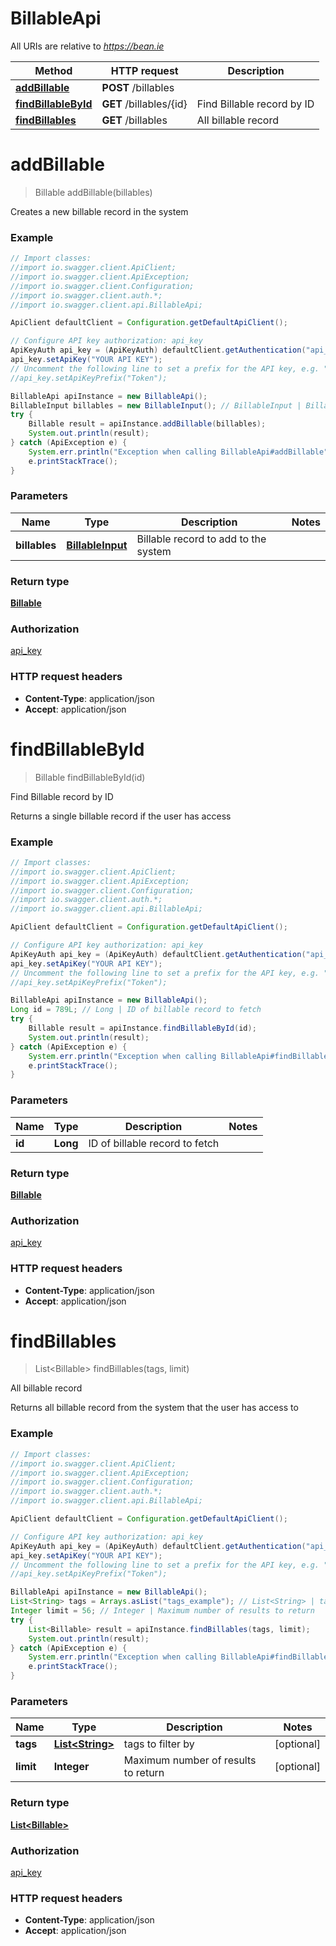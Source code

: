 # BillableApi

All URIs are relative to *https://bean.ie*

Method | HTTP request | Description
------------- | ------------- | -------------
[**addBillable**](BillableApi.md#addBillable) | **POST** /billables | 
[**findBillableById**](BillableApi.md#findBillableById) | **GET** /billables/{id} | Find Billable record by ID
[**findBillables**](BillableApi.md#findBillables) | **GET** /billables | All billable record


<a name="addBillable"></a>
# **addBillable**
> Billable addBillable(billables)



Creates a new billable record in the system

### Example
```java
// Import classes:
//import io.swagger.client.ApiClient;
//import io.swagger.client.ApiException;
//import io.swagger.client.Configuration;
//import io.swagger.client.auth.*;
//import io.swagger.client.api.BillableApi;

ApiClient defaultClient = Configuration.getDefaultApiClient();

// Configure API key authorization: api_key
ApiKeyAuth api_key = (ApiKeyAuth) defaultClient.getAuthentication("api_key");
api_key.setApiKey("YOUR API KEY");
// Uncomment the following line to set a prefix for the API key, e.g. "Token" (defaults to null)
//api_key.setApiKeyPrefix("Token");

BillableApi apiInstance = new BillableApi();
BillableInput billables = new BillableInput(); // BillableInput | Billable record to add to the system
try {
    Billable result = apiInstance.addBillable(billables);
    System.out.println(result);
} catch (ApiException e) {
    System.err.println("Exception when calling BillableApi#addBillable");
    e.printStackTrace();
}
```

### Parameters

Name | Type | Description  | Notes
------------- | ------------- | ------------- | -------------
 **billables** | [**BillableInput**](BillableInput.md)| Billable record to add to the system |

### Return type

[**Billable**](Billable.md)

### Authorization

[api_key](../README.md#api_key)

### HTTP request headers

 - **Content-Type**: application/json
 - **Accept**: application/json

<a name="findBillableById"></a>
# **findBillableById**
> Billable findBillableById(id)

Find Billable record by ID

Returns a single billable record if the user has access

### Example
```java
// Import classes:
//import io.swagger.client.ApiClient;
//import io.swagger.client.ApiException;
//import io.swagger.client.Configuration;
//import io.swagger.client.auth.*;
//import io.swagger.client.api.BillableApi;

ApiClient defaultClient = Configuration.getDefaultApiClient();

// Configure API key authorization: api_key
ApiKeyAuth api_key = (ApiKeyAuth) defaultClient.getAuthentication("api_key");
api_key.setApiKey("YOUR API KEY");
// Uncomment the following line to set a prefix for the API key, e.g. "Token" (defaults to null)
//api_key.setApiKeyPrefix("Token");

BillableApi apiInstance = new BillableApi();
Long id = 789L; // Long | ID of billable record to fetch
try {
    Billable result = apiInstance.findBillableById(id);
    System.out.println(result);
} catch (ApiException e) {
    System.err.println("Exception when calling BillableApi#findBillableById");
    e.printStackTrace();
}
```

### Parameters

Name | Type | Description  | Notes
------------- | ------------- | ------------- | -------------
 **id** | **Long**| ID of billable record to fetch |

### Return type

[**Billable**](Billable.md)

### Authorization

[api_key](../README.md#api_key)

### HTTP request headers

 - **Content-Type**: application/json
 - **Accept**: application/json

<a name="findBillables"></a>
# **findBillables**
> List&lt;Billable&gt; findBillables(tags, limit)

All billable record

Returns all billable record from the system that the user has access to

### Example
```java
// Import classes:
//import io.swagger.client.ApiClient;
//import io.swagger.client.ApiException;
//import io.swagger.client.Configuration;
//import io.swagger.client.auth.*;
//import io.swagger.client.api.BillableApi;

ApiClient defaultClient = Configuration.getDefaultApiClient();

// Configure API key authorization: api_key
ApiKeyAuth api_key = (ApiKeyAuth) defaultClient.getAuthentication("api_key");
api_key.setApiKey("YOUR API KEY");
// Uncomment the following line to set a prefix for the API key, e.g. "Token" (defaults to null)
//api_key.setApiKeyPrefix("Token");

BillableApi apiInstance = new BillableApi();
List<String> tags = Arrays.asList("tags_example"); // List<String> | tags to filter by
Integer limit = 56; // Integer | Maximum number of results to return
try {
    List<Billable> result = apiInstance.findBillables(tags, limit);
    System.out.println(result);
} catch (ApiException e) {
    System.err.println("Exception when calling BillableApi#findBillables");
    e.printStackTrace();
}
```

### Parameters

Name | Type | Description  | Notes
------------- | ------------- | ------------- | -------------
 **tags** | [**List&lt;String&gt;**](String.md)| tags to filter by | [optional]
 **limit** | **Integer**| Maximum number of results to return | [optional]

### Return type

[**List&lt;Billable&gt;**](Billable.md)

### Authorization

[api_key](../README.md#api_key)

### HTTP request headers

 - **Content-Type**: application/json
 - **Accept**: application/json

